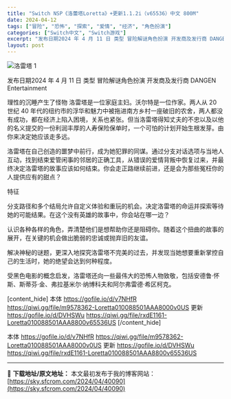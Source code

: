 ```yaml
---
title: "Switch NSP《洛蕾塔Loretta》+更新1.1.2i（v65536）中文 800M"
date: 2024-04-12
tags: ["冒险", "恐怖", "探索", "爱情", "经济", "角色扮演"]
categories: ["Switch中文", "Switch游戏"]
excerpt: "发布日期2024 年 4 月 11 日 类型 冒险解谜角色扮演 开发商及发行商 DANGEN Entertainment 理性的沉睡产生了怪物 洛雷塔是一位家庭主妇。沃尔特是一位作家。两人从 20 世纪 40 年代的纽约市的浮华和魅力中被拖进南方乡村一座破旧的农舍，两人都没有成功，都在经济上陷入困境&hellip;"
layout: post
---
```


<img class="aligncenter" src="https://sky.sfcrom.com/wp-content/uploads/2024/04/20240412111119-b224b.jpeg" alt="洛雷塔 1" />

发布日期2024 年 4 月 11 日
类型 冒险解谜角色扮演
开发商及发行商 DANGEN Entertainment

理性的沉睡产生了怪物
洛雷塔是一位家庭主妇。沃尔特是一位作家。两人从 20 世纪 40 年代的纽约市的浮华和魅力中被拖进南方乡村一座破旧的农舍，两人都没有成功，都在经济上陷入困境，关系也紧张。但当洛雷塔得知丈夫的不忠以及以他的名义提交的一份利润丰厚的人寿保险保单时，一个可怕的计划开始生根发芽。由你来决定她应该走多远。

洛雷塔在自己创造的噩梦中前行，成为她犯罪的同谋。通过分支对话选项与当地人互动，找到结束爱管闲事的邻居的正确工具，从错误的爱情背叛中恢复过来，并最终决定洛雷塔的故事应该如何结束。你会走正路继续前进，还是会为那些冤枉你的人提供应有的甜点？

特征

分支路径和多个结局允许自定义体验和重玩的机会。决定洛雷塔的命运并探索等待她的可能结果。在这个没有英雄的故事中，你会站在哪一​​边？

认识各种各样的角色，弄清楚他们是想帮助你还是阻碍你。随着这个扭曲的故事的展开，在关键的机会做出脆弱的忠诚或抛弃旧的友谊。

解决神秘的谜题，更深入地探究洛雷塔不完美的过去，并发现当她想要重新掌控自己的生活时，她的绝望会达到何种程度。

受黑色电影的概念启发，洛雷塔还向一些最伟大的恐怖人物致敬，包括安德鲁·怀斯、斯蒂芬·金、弗拉基米尔·纳博科夫和阿尔弗雷德·希区柯克。

[content_hide]
本体
https://gofile.io/d/v7NHfR
https://qiwi.gg/file/m9578362-Loretta010088501AAA8000v0US
更新
https://gofile.io/d/DVHSWu
https://qiwi.gg/file/rxdE1161-Loretta010088501AAA8800v65536US
[/content_hide]

<!--wechatfans start-->
本体
https://gofile.io/d/v7NHfR
https://qiwi.gg/file/m9578362-Loretta010088501AAA8000v0US
更新
https://gofile.io/d/DVHSWu
https://qiwi.gg/file/rxdE1161-Loretta010088501AAA8800v65536US
<!--wechatfans end-->

---
📖 **下载地址/原文地址：** 本文最初发布于我的博客网站：[https://sky.sfcrom.com/2024/04/40090](https://sky.sfcrom.com/2024/04/40090)
